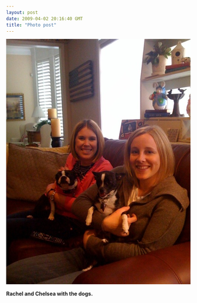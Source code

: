 ```yaml
---
layout: post
date: 2009-04-02 20:16:40 GMT
title: "Photo post"
---
```

![travisj](/images/bf1cf6178bbd8ec192781c5733109ce92269051f904d1e0070bd9fd81ea15aad.jpg)

<b>Rachel and Chelsea with the dogs.</b>